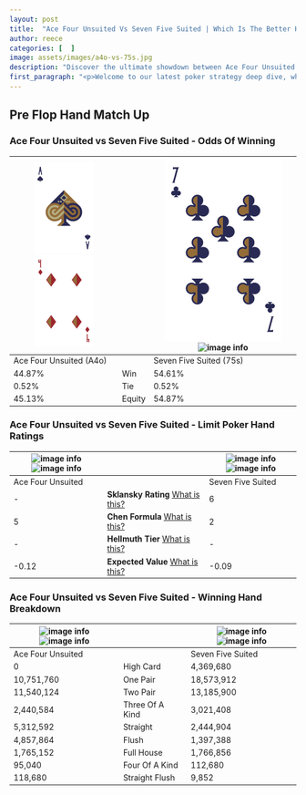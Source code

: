 ```yaml
---
layout: post
title:  "Ace Four Unsuited Vs Seven Five Suited | Which Is The Better Hand In Poker? A Complete Guide"
author: reece
categories: [  ]
image: assets/images/a4o-vs-75s.jpg
description: "Discover the ultimate showdown between Ace Four Unsuited and Seven Five Suited in poker! Uncover the odds, strategies, and scenarios where one hand triumphs over the other. Get ready to up your poker game with this thrilling analysis."
first_paragraph: "<p>Welcome to our latest poker strategy deep dive, where we're pitting two distinct hands against each other in a high-stakes showdown: Ace Four Unsuited vs Seven Five Suited.</p><p>In the dynamic world of poker, every decision counts, and knowing which hand holds the upper hand is key to your success at the table.</p><p>In this article, we'll dissect these two hands, explore the scenarios where one dominates the other, and equip you with the knowledge to make strategic choices that can tip the odds in your favor.</p><p>Get ready to unravel the intriguing dynamics of these poker hands and elevate your game to new heights.</p>"
---
```




[comment]: # (sp0)

## Pre Flop Hand Match Up

<div class="table hand-ratings" markdown="1"> 



### Ace Four Unsuited vs Seven Five Suited - Odds Of Winning


    
| ![image info](assets/images/hand1/A.png) ![image info](assets/images/hand1/4o.png) |  | ![image info](assets/images/hand2/7.png) ![image info](assets/images/hand2/5s.png) |
| -------- | -------- | -------- |
| Ace Four Unsuited (A4o) |  | Seven Five Suited (75s) |
| 44.87% | Win | 54.61% |
| 0.52% | Tie | 0.52% |
| 45.13% | Equity | 54.87% |




[comment]: # (sp1)



### Ace Four Unsuited vs Seven Five Suited - Limit Poker Hand Ratings


    
| ![image info](https://www.riverpairs.com/assets/images/hand1/A.png) ![image info](https://www.riverpairs.com/assets/images/hand1/4o.png) |  | ![image info](https://www.riverpairs.com/assets/images/hand2/7.png) ![image info](https://www.riverpairs.com/assets/images/hand2/5s.png) |
| -------- | -------- | -------- |
| Ace Four Unsuited |  | Seven Five Suited |
| - | **Sklansky Rating** [What is this?](/sklansky-rating-explained) | 6 |
| 5 | **Chen Formula** [What is this?](/chen-formula-explained) | 2 |
| - | **Hellmuth Tier** [What is this?](/Hellmuth-tier-explained) | - |
| -0.12 | **Expected Value** [What is this?](/expected-value-explained) | -0.09 |




[comment]: # (sp2)



### Ace Four Unsuited vs Seven Five Suited - Winning Hand Breakdown


    
| ![image info](https://www.riverpairs.com/assets/images/hand1/A.png) ![image info](https://www.riverpairs.com/assets/images/hand1/4o.png) |  | ![image info](https://www.riverpairs.com/assets/images/hand2/7.png) ![image info](https://www.riverpairs.com/assets/images/hand2/5s.png) |
| -------- | -------- | -------- |
| Ace Four Unsuited |  | Seven Five Suited |
| 0 | High Card | 4,369,680 |
| 10,751,760 | One Pair | 18,573,912 |
| 11,540,124 | Two Pair | 13,185,900 |
| 2,440,584 | Three Of A Kind | 3,021,408 |
| 5,312,592 | Straight | 2,444,904 |
| 4,857,864 | Flush | 1,397,388 |
| 1,765,152 | Full House | 1,766,856 |
| 95,040 | Four Of A Kind | 112,680 |
| 118,680 | Straight Flush | 9,852 |




[comment]: # (sp3)



</div>

[comment]: # (sp4)



[comment]: # (sp5)


